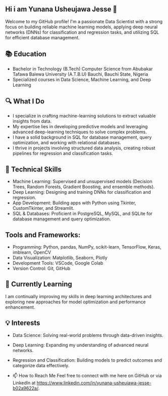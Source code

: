 ## Hi i am Yunana Usheujawa Jesse 👋

Welcome to my GitHub profile! I'm a passionate Data Scientist with a strong focus on building reliable machine learning models, applying deep neural networks (DNNs) for classification and regression tasks, and utilizing SQL for efficient database management. 

## 📚 Education
- Bachelor in Technology (B.Tech) Computer Science from Abubakar Tafawa Balewa University (A.T.B.U) Bauchi, Bauchi State, Nigeria
- Specialized courses in Data Science, Machine Learning, and Deep Learning


## 🔍 What I Do
- I specialize in crafting machine-learning solutions to extract valuable insights from data.
- My expertise lies in developing predictive models and leveraging advanced deep-learning techniques to solve complex problems.
- I have a solid background in SQL for database management, query optimization, and working with relational databases.
- I thrive in projects involving structured data analysis, creating robust pipelines for regression and classification tasks.

## 🔧 Technical Skills
- Machine Learning: Supervised and unsupervised models (Decision Trees, Random Forests, Gradient Boosting, and ensemble methods).
- Deep Learning: Designing and training DNNs for classification and regression.
- App Development: Building apps with Python using Tkinter, CustomTkinter, and Streamlit.
- SQL & Databases: Proficient in PostgreSQL, MySQL, and SQLite for database management and query optimization.

## Tools and Frameworks:
- Programming: Python, pandas, NumPy, scikit-learn, TensorFlow, Keras, imblearn, OpenCV
- Data Visualization: Matplotlib, Seaborn, Plotly
- Development Tools: VSCode, Google Colab
- Version Control: Git, GitHub

## 🌱 Currently Learning
I am continually improving my skills in deep learning architectures and exploring new approaches for model optimization and performance enhancement.

## 💡 Interests
- Data Science: Solving real-world problems through data-driven insights.
- Deep Learning: Expanding my understanding of advanced neural networks.
- Regression and Classification: Building models to predict outcomes and categorize data effectively.

- 📫 How to Reach Me
Feel free to connect with me here on GitHub or via LinkedIn at https://www.linkedin.com/in/yunana-usheujawa-jesse-b02a9622a/.


